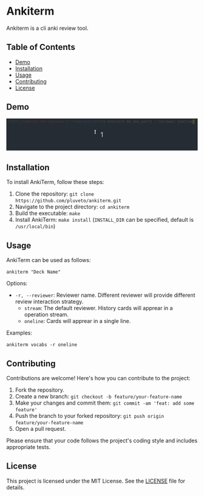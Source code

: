# Ankiterm

Ankiterm is a cli anki review tool.

## Table of Contents

- [Demo](#demo)
- [Installation](#installation)
- [Usage](#usage)
- [Contributing](#contributing)
- [License](#license)

## Demo

![online.gif](./assets/oneline.gif)

## Installation

To install AnkiTerm, follow these steps:

1. Clone the repository: `git clone https://github.com/pluveto/ankiterm.git`
2. Navigate to the project directory: `cd ankiterm`
3. Build the executable: `make`
4. Install AnkiTerm: `make install` (`INSTALL_DIR` can be specified, default is `/usr/local/bin`)

## Usage

AnkiTerm can be used as follows:

```shell
ankiterm "Deck Name"
```

Options:

- `-r, --reviewer`: Reviewer name. Different reviewer will provide different review interaction strategy.
  - `stream`: The default reviewer. History cards will apprear in a operation stream.
  - `oneline`: Cards will apprear in a single line.

Examples:

```shell
ankiterm vocabs -r oneline
```

## Contributing

Contributions are welcome! Here's how you can contribute to the project:

1. Fork the repository.
2. Create a new branch: `git checkout -b feature/your-feature-name`
3. Make your changes and commit them: `git commit -am 'feat: add some feature'`
4. Push the branch to your forked repository: `git push origin feature/your-feature-name`
5. Open a pull request.

Please ensure that your code follows the project's coding style and includes appropriate tests.

## License

This project is licensed under the MIT License. See the [LICENSE](LICENSE) file for details.
